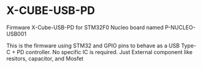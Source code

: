 # X-CUBE-USB-PD
Firmware X-Cube-USB-PD for STM32F0 Nucleo board named P-NUCLEO-USB001

This is the firmware using STM32 and GPIO pins to behave as a USB Type-C + PD controller.
No specific IC is required. Just External component like resitors, capacitor, and Mosfet
